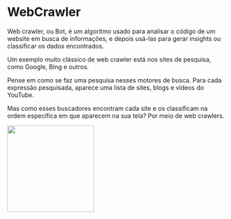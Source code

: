 # WebCrawler

Web crawler, ou Bot, é um algoritmo usado para analisar o código de um website em busca de informações, e depois usá-las para gerar insights ou classificar os dados encontrados.

Um exemplo muito clássico de web crawler está nos sites de pesquisa, como Google, Bing e outros.

Pense em como se faz uma pesquisa nesses motores de busca. Para cada expressão pesquisada, aparece uma lista de sites, blogs e vídeos do YouTube.

Mas como esses buscadores encontram cada site e os classificam na ordem específica em que aparecem na sua tela? Por meio de web crawlers.

<img src='https://cdn.pixabay.com/photo/2017/10/24/00/39/bot-icon-2883144_960_720.png' width='200px' />
